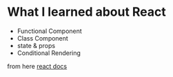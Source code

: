 # What I learned about React
- Functional Component
- Class Component
- state & props
- Conditional Rendering

from here [react docs](https://facebook.github.io/react/docs/hello-world.html)